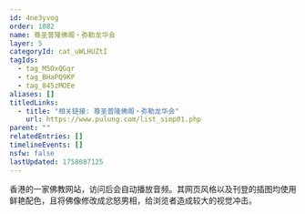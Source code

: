 ```yaml
---
id: 4ne3yvog
order: 1082
name: 尊圣普隆佛阁・弥勒龙华会
layer: 5
categoryId: cat_uWLHUZtI
tagIds:
  - tag_M5OxQGqr
  - tag_BHaPQ9KP
  - tag_845zMOEe
aliases: []
titledLinks:
  - title: "相关链接: 尊圣普隆佛阁・弥勒龙华会"
    url: https://www.pulung.com/list_simp01.php
parent: ""
relatedEntries: []
timelineEvents: []
nsfw: false
lastUpdated: 1758087125
---
```


香港的一家佛教网站，访问后会自动播放音频。其网页风格以及刊登的插图均使用鲜艳配色，且将佛像修改成忿怒男相，给浏览者造成较大的视觉冲击。